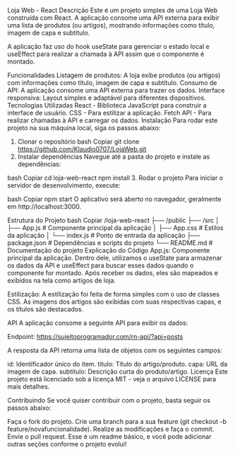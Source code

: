 Loja Web - React
Descrição
Este é um projeto simples de uma Loja Web construída com React. A aplicação consome uma API externa para exibir uma lista de produtos (ou artigos), mostrando informações como título, imagem de capa e subtítulo.

A aplicação faz uso do hook useState para gerenciar o estado local e useEffect para realizar a chamada à API assim que o componente é montado.

Funcionalidades
Listagem de produtos: A loja exibe produtos (ou artigos) com informações como título, imagem de capa e subtítulo.
Consumo de API: A aplicação consome uma API externa para trazer os dados.
Interface responsiva: Layout simples e adaptável para diferentes dispositivos.
Tecnologias Utilizadas
React - Biblioteca JavaScript para construir a interface de usuário.
CSS - Para estilizar a aplicação.
Fetch API - Para realizar chamadas à API e carregar os dados.
Instalação
Para rodar este projeto na sua máquina local, siga os passos abaixo:

1. Clonar o repositório
bash
Copiar
git clone https://github.com/Klaudio0707/LojaWeb.git
2. Instalar dependências
Navegue até a pasta do projeto e instale as dependências:

bash
Copiar
cd loja-web-react
npm install
3. Rodar o projeto
Para iniciar o servidor de desenvolvimento, execute:

bash
Copiar
npm start
O aplicativo será aberto no navegador, geralmente em http://localhost:3000.

Estrutura do Projeto
bash
Copiar
/loja-web-react
├── /public
├── /src
│   ├── App.js          # Componente principal da aplicação
│   ├── App.css         # Estilos da aplicação
│   └── index.js        # Ponto de entrada da aplicação
├── package.json        # Dependências e scripts do projeto
└── README.md           # Documentação do projeto
Explicação do Código
App.js: Componente principal da aplicação. Dentro dele, utilizamos o useState para armazenar os dados da API e useEffect para buscar esses dados quando o componente for montado. Após receber os dados, eles são mapeados e exibidos na tela como artigos de loja.

Estilização: A estilização foi feita de forma simples com o uso de classes CSS. As imagens dos artigos são exibidas com suas respectivas capas, e os títulos são destacados.

API
A aplicação consome a seguinte API para exibir os dados:

Endpoint: https://sujeitoprogramador.com/rn-api/?api=posts

A resposta da API retorna uma lista de objetos com os seguintes campos:

id: Identificador único do item.
titulo: Título do artigo/produto.
capa: URL da imagem de capa.
subtitulo: Descrição curta do produto/artigo.
Licença
Este projeto está licenciado sob a licença MIT - veja o arquivo LICENSE para mais detalhes.

Contribuindo
Se você quiser contribuir com o projeto, basta seguir os passos abaixo:

Faça o fork do projeto.
Crie uma branch para a sua feature (git checkout -b feature/novafuncionalidade).
Realize as modificações e faça o commit.
Envie o pull request.
Esse é um readme básico, e você pode adicionar outras seções conforme o projeto evolui!



